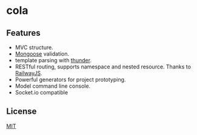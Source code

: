 # cola

## Features

  - MVC structure.
  - [Mongoose](http://mongoosejs.com/) validation.
  - template parsing with [thunder](https://github.com/dreamerslab/thunder).
  - RESTful routing, supports namespace and nested resource. Thanks to [RailwayJS](http://railwayjs.com/).
  - Powerful generators for project prototyping.
  - Model command line console.
  - Socket.io compatible

## License

[MIT](http://isekivacenz.mit-license.org/)
